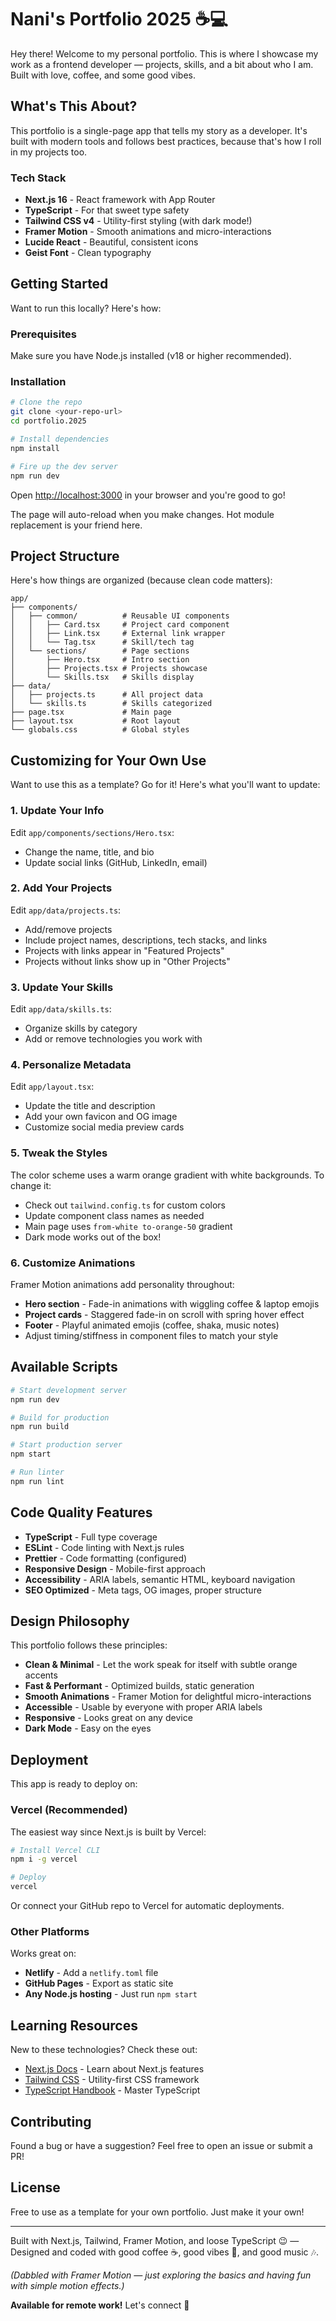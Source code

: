# Nani's Portfolio 2025 ☕💻

Hey there! Welcome to my personal portfolio. This is where I showcase my work as a frontend developer — projects, skills, and a bit about who I am. Built with love, coffee, and some good vibes.

## What's This About?

This portfolio is a single-page app that tells my story as a developer. It's built with modern tools and follows best practices, because that's how I roll in my projects too.

### Tech Stack

- **Next.js 16** - React framework with App Router
- **TypeScript** - For that sweet type safety
- **Tailwind CSS v4** - Utility-first styling (with dark mode!)
- **Framer Motion** - Smooth animations and micro-interactions
- **Lucide React** - Beautiful, consistent icons
- **Geist Font** - Clean typography

## Getting Started

Want to run this locally? Here's how:

### Prerequisites

Make sure you have Node.js installed (v18 or higher recommended).

### Installation

```bash
# Clone the repo
git clone <your-repo-url>
cd portfolio.2025

# Install dependencies
npm install

# Fire up the dev server
npm run dev
```

Open [http://localhost:3000](http://localhost:3000) in your browser and you're good to go!

The page will auto-reload when you make changes. Hot module replacement is your friend here.

## Project Structure

Here's how things are organized (because clean code matters):

```
app/
├── components/
│   ├── common/          # Reusable UI components
│   │   ├── Card.tsx     # Project card component
│   │   ├── Link.tsx     # External link wrapper
│   │   └── Tag.tsx      # Skill/tech tag
│   └── sections/        # Page sections
│       ├── Hero.tsx     # Intro section
│       ├── Projects.tsx # Projects showcase
│       └── Skills.tsx   # Skills display
├── data/
│   ├── projects.ts      # All project data
│   └── skills.ts        # Skills categorized
├── page.tsx             # Main page
├── layout.tsx           # Root layout
└── globals.css          # Global styles
```

## Customizing for Your Own Use

Want to use this as a template? Go for it! Here's what you'll want to update:

### 1. Update Your Info

Edit `app/components/sections/Hero.tsx`:
- Change the name, title, and bio
- Update social links (GitHub, LinkedIn, email)

### 2. Add Your Projects

Edit `app/data/projects.ts`:
- Add/remove projects
- Include project names, descriptions, tech stacks, and links
- Projects with links appear in "Featured Projects"
- Projects without links show up in "Other Projects"

### 3. Update Your Skills

Edit `app/data/skills.ts`:
- Organize skills by category
- Add or remove technologies you work with

### 4. Personalize Metadata

Edit `app/layout.tsx`:
- Update the title and description
- Add your own favicon and OG image
- Customize social media preview cards

### 5. Tweak the Styles

The color scheme uses a warm orange gradient with white backgrounds. To change it:
- Check out `tailwind.config.ts` for custom colors
- Update component class names as needed
- Main page uses `from-white to-orange-50` gradient
- Dark mode works out of the box!

### 6. Customize Animations

Framer Motion animations add personality throughout:
- **Hero section** - Fade-in animations with wiggling coffee & laptop emojis
- **Project cards** - Staggered fade-in on scroll with spring hover effect
- **Footer** - Playful animated emojis (coffee, shaka, music notes)
- Adjust timing/stiffness in component files to match your style

## Available Scripts

```bash
# Start development server
npm run dev

# Build for production
npm run build

# Start production server
npm start

# Run linter
npm run lint
```

## Code Quality Features

- **TypeScript** - Full type coverage
- **ESLint** - Code linting with Next.js rules
- **Prettier** - Code formatting (configured)
- **Responsive Design** - Mobile-first approach
- **Accessibility** - ARIA labels, semantic HTML, keyboard navigation
- **SEO Optimized** - Meta tags, OG images, proper structure

## Design Philosophy

This portfolio follows these principles:

- **Clean & Minimal** - Let the work speak for itself with subtle orange accents
- **Fast & Performant** - Optimized builds, static generation
- **Smooth Animations** - Framer Motion for delightful micro-interactions
- **Accessible** - Usable by everyone with proper ARIA labels
- **Responsive** - Looks great on any device
- **Dark Mode** - Easy on the eyes

## Deployment

This app is ready to deploy on:

### Vercel (Recommended)

The easiest way since Next.js is built by Vercel:

```bash
# Install Vercel CLI
npm i -g vercel

# Deploy
vercel
```

Or connect your GitHub repo to Vercel for automatic deployments.

### Other Platforms

Works great on:
- **Netlify** - Add a `netlify.toml` file
- **GitHub Pages** - Export as static site
- **Any Node.js hosting** - Just run `npm start`

## Learning Resources

New to these technologies? Check these out:

- [Next.js Docs](https://nextjs.org/docs) - Learn about Next.js features
- [Tailwind CSS](https://tailwindcss.com/docs) - Utility-first CSS framework
- [TypeScript Handbook](https://www.typescriptlang.org/docs/) - Master TypeScript

## Contributing

Found a bug or have a suggestion? Feel free to open an issue or submit a PR!

## License

Free to use as a template for your own portfolio. Just make it your own!

---

Built with Next.js, Tailwind, Framer Motion, and loose TypeScript 😉 — Designed and coded with good coffee ☕, good vibes 🤙, and good music 🎶.

_(Dabbled with Framer Motion — just exploring the basics and having fun with simple motion effects.)_

**Available for remote work!** Let's connect 🚀

